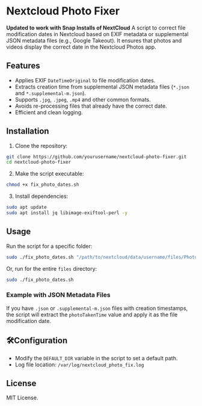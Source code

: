 # Nextcloud Photo Fixer

**Updated to work with Snap Installs of NextCloud**
A  script to correct file modification dates in Nextcloud based on EXIF metadata or supplemental JSON metadata files (e.g., Google Takeout). It ensures that photos and videos display the correct date in the Nextcloud Photos app.

## Features
- Applies EXIF `DateTimeOriginal` to file modification dates.
- Extracts creation time from supplemental JSON metadata files (`*.json` and `*.supplemental-m.json`).
- Supports `.jpg`, `.jpeg`, `.mp4` and other common formats.
- Avoids re-processing files that already have the correct date.
- Efficient and clean logging.

## Installation
1. Clone the repository:

```bash
git clone https://github.com/yourusername/nextcloud-photo-fixer.git
cd nextcloud-photo-fixer
```

2. Make the script executable:

```bash
chmod +x fix_photo_dates.sh
```

3. Install dependencies:

```bash
sudo apt update
sudo apt install jq libimage-exiftool-perl -y
```

## Usage

Run the script for a specific folder:

```bash
sudo ./fix_photo_dates.sh "/path/to/nextcloud/data/username/files/Photos from 2014"
```

Or, run for the entire `files` directory:

```bash
sudo ./fix_photo_dates.sh
```

### Example with JSON Metadata Files
If you have `.json` or `.supplemental-m.json` files with creation timestamps, the script will extract the `photoTakenTime` value and apply it as the file modification date.

## 🛠Configuration
- Modify the `DEFAULT_DIR` variable in the script to set a default path.
- Log file location: `/var/log/nextcloud_photo_fix.log`

## License
MIT License.

